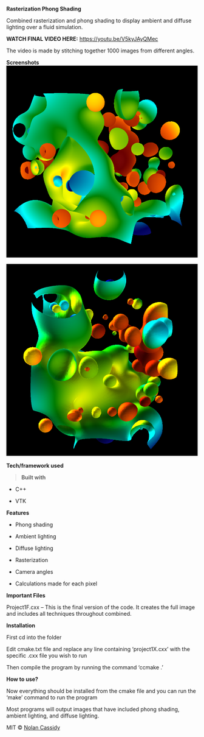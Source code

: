 **Rasterization Phong Shading**

Combined rasterization and phong shading to display ambient and diffuse lighting
over a fluid simulation.

**WATCH FINAL VIDEO HERE:** <https://youtu.be/V5kyJAyQMec>

The video is made by stitching together 1000 images from different angles.

**Screenshots**
![](https://github.com/NolanCassidy/rasterization-phong-shading/blob/master/frame750.png)

![](https://github.com/NolanCassidy/rasterization-phong-shading/blob/master/proj1F_answer.png)


**Tech/framework used**

>   **Built with**

-   C++

-   VTK

**Features**

-   Phong shading

-   Ambient lighting

-   Diffuse lighting

-   Rasterization

-   Camera angles

-   Calculations made for each pixel

**Important Files**

Project1F.cxx – This is the final version of the code. It creates the full image
and includes all techniques throughout combined.

**Installation**

First cd into the folder

Edit cmake.txt file and replace any line containing ‘project1X.cxx’ with the
specific .cxx file you wish to run

Then compile the program by running the command ‘ccmake .’

**How to use?**

Now everything should be installed from the cmake file and you can run the
‘make’ command to run the program

Most programs will output images that have included phong shading, ambient
lighting, and diffuse lighting.

MIT © [Nolan Cassidy](https://github.com/NolanCassidy)
